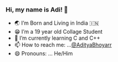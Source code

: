 ### Hi, my name is Adi! 👋

- 🌏 I’m Born and Living in India 🇮🇳
- 😁 I’m a 19 year old Collage Student
- 🌱 I’m currently learning C and C++
- 📫 How to reach me: ...[@AdityaBhoyarr](https://twitter.com/AdityaBhoyarr)
- 😄 Pronouns: ... He/Him

